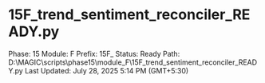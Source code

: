 # 15F_trend_sentiment_reconciler_READY.py

Phase: 15
Module: F
Prefix: 15F_
Status: Ready
Path: D:\MAGIC\scripts\phase15\module_F\15F_trend_sentiment_reconciler_READY.py
Last Updated: July 28, 2025 5:14 PM (GMT+5:30)